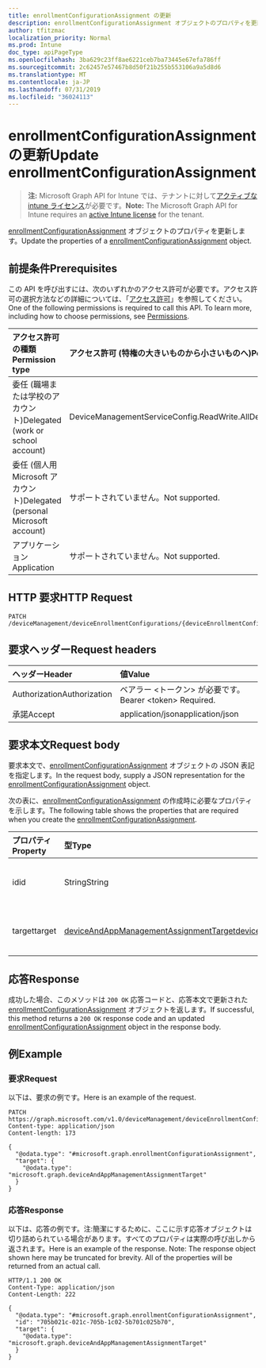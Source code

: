```yaml
---
title: enrollmentConfigurationAssignment の更新
description: enrollmentConfigurationAssignment オブジェクトのプロパティを更新します。
author: tfitzmac
localization_priority: Normal
ms.prod: Intune
doc_type: apiPageType
ms.openlocfilehash: 3ba629c23ff8ae6221ceb7ba73445e67efa786ff
ms.sourcegitcommit: 2c62457e57467b8d50f21b255b553106a9a5d8d6
ms.translationtype: MT
ms.contentlocale: ja-JP
ms.lasthandoff: 07/31/2019
ms.locfileid: "36024113"
---
```

# <a name="update-enrollmentconfigurationassignment"></a><span data-ttu-id="a6f26-103">enrollmentConfigurationAssignment の更新</span><span class="sxs-lookup"><span data-stu-id="a6f26-103">Update enrollmentConfigurationAssignment</span></span>

> <span data-ttu-id="a6f26-104">**注:** Microsoft Graph API for Intune では、テナントに対して[アクティブな intune ライセンス](https://go.microsoft.com/fwlink/?linkid=839381)が必要です。</span><span class="sxs-lookup"><span data-stu-id="a6f26-104">**Note:** The Microsoft Graph API for Intune requires an [active Intune license](https://go.microsoft.com/fwlink/?linkid=839381) for the tenant.</span></span>

<span data-ttu-id="a6f26-105">[enrollmentConfigurationAssignment](../resources/intune-onboarding-enrollmentconfigurationassignment.md) オブジェクトのプロパティを更新します。</span><span class="sxs-lookup"><span data-stu-id="a6f26-105">Update the properties of a [enrollmentConfigurationAssignment](../resources/intune-onboarding-enrollmentconfigurationassignment.md) object.</span></span>

## <a name="prerequisites"></a><span data-ttu-id="a6f26-106">前提条件</span><span class="sxs-lookup"><span data-stu-id="a6f26-106">Prerequisites</span></span>
<span data-ttu-id="a6f26-p101">この API を呼び出すには、次のいずれかのアクセス許可が必要です。アクセス許可の選択方法などの詳細については、「[アクセス許可](/graph/permissions-reference)」を参照してください。</span><span class="sxs-lookup"><span data-stu-id="a6f26-p101">One of the following permissions is required to call this API. To learn more, including how to choose permissions, see [Permissions](/graph/permissions-reference).</span></span>

|<span data-ttu-id="a6f26-109">アクセス許可の種類</span><span class="sxs-lookup"><span data-stu-id="a6f26-109">Permission type</span></span>|<span data-ttu-id="a6f26-110">アクセス許可 (特権の大きいものから小さいものへ)</span><span class="sxs-lookup"><span data-stu-id="a6f26-110">Permissions (from most to least privileged)</span></span>|
|:---|:---|
|<span data-ttu-id="a6f26-111">委任 (職場または学校のアカウント)</span><span class="sxs-lookup"><span data-stu-id="a6f26-111">Delegated (work or school account)</span></span>|<span data-ttu-id="a6f26-112">DeviceManagementServiceConfig.ReadWrite.All</span><span class="sxs-lookup"><span data-stu-id="a6f26-112">DeviceManagementServiceConfig.ReadWrite.All</span></span>|
|<span data-ttu-id="a6f26-113">委任 (個人用 Microsoft アカウント)</span><span class="sxs-lookup"><span data-stu-id="a6f26-113">Delegated (personal Microsoft account)</span></span>|<span data-ttu-id="a6f26-114">サポートされていません。</span><span class="sxs-lookup"><span data-stu-id="a6f26-114">Not supported.</span></span>|
|<span data-ttu-id="a6f26-115">アプリケーション</span><span class="sxs-lookup"><span data-stu-id="a6f26-115">Application</span></span>|<span data-ttu-id="a6f26-116">サポートされていません。</span><span class="sxs-lookup"><span data-stu-id="a6f26-116">Not supported.</span></span>|

## <a name="http-request"></a><span data-ttu-id="a6f26-117">HTTP 要求</span><span class="sxs-lookup"><span data-stu-id="a6f26-117">HTTP Request</span></span>
<!-- {
  "blockType": "ignored"
}
-->
``` http
PATCH /deviceManagement/deviceEnrollmentConfigurations/{deviceEnrollmentConfigurationId}/assignments/{enrollmentConfigurationAssignmentId}
```

## <a name="request-headers"></a><span data-ttu-id="a6f26-118">要求ヘッダー</span><span class="sxs-lookup"><span data-stu-id="a6f26-118">Request headers</span></span>
|<span data-ttu-id="a6f26-119">ヘッダー</span><span class="sxs-lookup"><span data-stu-id="a6f26-119">Header</span></span>|<span data-ttu-id="a6f26-120">値</span><span class="sxs-lookup"><span data-stu-id="a6f26-120">Value</span></span>|
|:---|:---|
|<span data-ttu-id="a6f26-121">Authorization</span><span class="sxs-lookup"><span data-stu-id="a6f26-121">Authorization</span></span>|<span data-ttu-id="a6f26-122">ベアラー &lt;トークン&gt; が必要です。</span><span class="sxs-lookup"><span data-stu-id="a6f26-122">Bearer &lt;token&gt; Required.</span></span>|
|<span data-ttu-id="a6f26-123">承諾</span><span class="sxs-lookup"><span data-stu-id="a6f26-123">Accept</span></span>|<span data-ttu-id="a6f26-124">application/json</span><span class="sxs-lookup"><span data-stu-id="a6f26-124">application/json</span></span>|

## <a name="request-body"></a><span data-ttu-id="a6f26-125">要求本文</span><span class="sxs-lookup"><span data-stu-id="a6f26-125">Request body</span></span>
<span data-ttu-id="a6f26-126">要求本文で、[enrollmentConfigurationAssignment](../resources/intune-onboarding-enrollmentconfigurationassignment.md) オブジェクトの JSON 表記を指定します。</span><span class="sxs-lookup"><span data-stu-id="a6f26-126">In the request body, supply a JSON representation for the [enrollmentConfigurationAssignment](../resources/intune-onboarding-enrollmentconfigurationassignment.md) object.</span></span>

<span data-ttu-id="a6f26-127">次の表に、[enrollmentConfigurationAssignment](../resources/intune-onboarding-enrollmentconfigurationassignment.md) の作成時に必要なプロパティを示します。</span><span class="sxs-lookup"><span data-stu-id="a6f26-127">The following table shows the properties that are required when you create the [enrollmentConfigurationAssignment](../resources/intune-onboarding-enrollmentconfigurationassignment.md).</span></span>

|<span data-ttu-id="a6f26-128">プロパティ</span><span class="sxs-lookup"><span data-stu-id="a6f26-128">Property</span></span>|<span data-ttu-id="a6f26-129">型</span><span class="sxs-lookup"><span data-stu-id="a6f26-129">Type</span></span>|<span data-ttu-id="a6f26-130">説明</span><span class="sxs-lookup"><span data-stu-id="a6f26-130">Description</span></span>|
|:---|:---|:---|
|<span data-ttu-id="a6f26-131">id</span><span class="sxs-lookup"><span data-stu-id="a6f26-131">id</span></span>|<span data-ttu-id="a6f26-132">String</span><span class="sxs-lookup"><span data-stu-id="a6f26-132">String</span></span>|<span data-ttu-id="a6f26-133">まだ文書化されていません</span><span class="sxs-lookup"><span data-stu-id="a6f26-133">Not yet documented</span></span>|
|<span data-ttu-id="a6f26-134">target</span><span class="sxs-lookup"><span data-stu-id="a6f26-134">target</span></span>|[<span data-ttu-id="a6f26-135">deviceAndAppManagementAssignmentTarget</span><span class="sxs-lookup"><span data-stu-id="a6f26-135">deviceAndAppManagementAssignmentTarget</span></span>](../resources/intune-shared-deviceandappmanagementassignmenttarget.md)|<span data-ttu-id="a6f26-136">まだ文書化されていません</span><span class="sxs-lookup"><span data-stu-id="a6f26-136">Not yet documented</span></span>|



## <a name="response"></a><span data-ttu-id="a6f26-137">応答</span><span class="sxs-lookup"><span data-stu-id="a6f26-137">Response</span></span>
<span data-ttu-id="a6f26-138">成功した場合、このメソッドは `200 OK` 応答コードと、応答本文で更新された [enrollmentConfigurationAssignment](../resources/intune-onboarding-enrollmentconfigurationassignment.md) オブジェクトを返します。</span><span class="sxs-lookup"><span data-stu-id="a6f26-138">If successful, this method returns a `200 OK` response code and an updated [enrollmentConfigurationAssignment](../resources/intune-onboarding-enrollmentconfigurationassignment.md) object in the response body.</span></span>

## <a name="example"></a><span data-ttu-id="a6f26-139">例</span><span class="sxs-lookup"><span data-stu-id="a6f26-139">Example</span></span>

### <a name="request"></a><span data-ttu-id="a6f26-140">要求</span><span class="sxs-lookup"><span data-stu-id="a6f26-140">Request</span></span>
<span data-ttu-id="a6f26-141">以下は、要求の例です。</span><span class="sxs-lookup"><span data-stu-id="a6f26-141">Here is an example of the request.</span></span>
``` http
PATCH https://graph.microsoft.com/v1.0/deviceManagement/deviceEnrollmentConfigurations/{deviceEnrollmentConfigurationId}/assignments/{enrollmentConfigurationAssignmentId}
Content-type: application/json
Content-length: 173

{
  "@odata.type": "#microsoft.graph.enrollmentConfigurationAssignment",
  "target": {
    "@odata.type": "microsoft.graph.deviceAndAppManagementAssignmentTarget"
  }
}
```

### <a name="response"></a><span data-ttu-id="a6f26-142">応答</span><span class="sxs-lookup"><span data-stu-id="a6f26-142">Response</span></span>
<span data-ttu-id="a6f26-p102">以下は、応答の例です。注:簡潔にするために、ここに示す応答オブジェクトは切り詰められている場合があります。すべてのプロパティは実際の呼び出しから返されます。</span><span class="sxs-lookup"><span data-stu-id="a6f26-p102">Here is an example of the response. Note: The response object shown here may be truncated for brevity. All of the properties will be returned from an actual call.</span></span>
``` http
HTTP/1.1 200 OK
Content-Type: application/json
Content-Length: 222

{
  "@odata.type": "#microsoft.graph.enrollmentConfigurationAssignment",
  "id": "705b021c-021c-705b-1c02-5b701c025b70",
  "target": {
    "@odata.type": "microsoft.graph.deviceAndAppManagementAssignmentTarget"
  }
}
```



